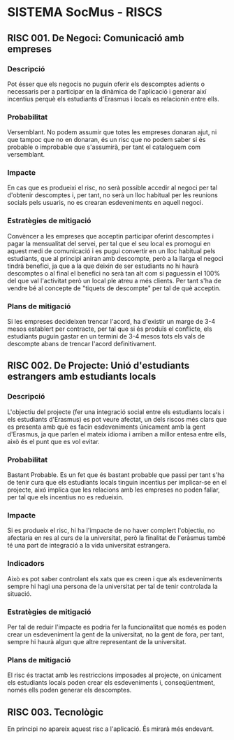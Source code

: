 # SISTEMA SocMus - RISCS #

## RISC 001. De Negoci: Comunicació amb empreses ##

### Descripció ###

Pot ésser que els negocis no puguin oferir els descomptes adients o necessaris per a participar en la dinàmica de l'aplicació i generar així incentius perquè els estudiants d'Erasmus i locals es relacionin entre ells.

### Probabilitat ###

Versemblant. No podem assumir que totes les empreses donaran ajut, ni que tampoc que no en donaran, és un risc que no podem saber si és probable o improbable que s'assumirà, per tant el cataloguem com versemblant.

### Impacte ###

En cas que es produeixi el risc, no serà possible accedir al negoci per tal d'obtenir descomptes i, per tant, no serà un lloc habitual per les reunions socials pels usuaris, no es crearan esdeveniments en aquell negoci.

### Estratègies de mitigació ###

Convèncer a les empreses que acceptin participar oferint descomptes i pagar la mensualitat del servei, per tal que el seu local es promogui en aquest medi de comunicació i es pugui convertir en un lloc habitual pels estudiants, que al principi aniran amb descompte, però a la llarga el negoci tindrà benefici, ja que a la que deixin de ser estudiants no hi haurà descomptes o al final el benefici no serà tan alt com si paguessin el 100% del que val l'activitat però un local ple atreu a més clients. Per tant s'ha de vendre bé al concepte de "tiquets de descompte" per tal de què acceptin.

### Plans de mitigació ###

Si les empreses decideixen trencar l'acord, ha d'existir un marge de 3-4 mesos establert per contracte, per tal que si és produïs el conflicte, els estudiants puguin gastar en un termini de 3-4 mesos tots els vals de descompte abans de trencar l'acord definitivament.

## RISC 002. De Projecte: Unió d'estudiants estrangers amb estudiants locals ##

### Descripció ###

L'objectiu del projecte (fer una integració social entre els estudiants locals i els estudiants d'Erasmus) es pot veure afectat, un dels riscos més clars que es presenta amb què es facin esdeveniments únicament amb la gent d'Erasmus, ja que parlen el mateix idioma i arriben a millor entesa entre ells, això és el punt que es vol evitar.

### Probabilitat ###

Bastant Probable. Es un fet que és bastant probable que passi per tant s'ha de tenir cura que els estudiants locals tinguin incentius per implicar-se en el projecte, aixó implica que les relacions amb les empreses no poden fallar, per tal que els incentius no es redueixin.

### Impacte ###

Si es produeix el risc, hi ha l'impacte de no haver complert l'objectiu, no afectaria en res al curs de la universitat, però la finalitat de l'eràsmus també té una part de
integració a la vida universitat estrangera.

### Indicadors ###

Això es pot saber controlant els xats que es creen i que als esdeveniments sempre hi hagi una persona de la universitat per tal de tenir controlada la situació.

### Estratègies de mitigació ###

Per tal de reduir l'impacte es podria fer la funcionalitat que només es poden crear un esdeveniment la gent de la universitat, no la gent de fora, per tant, sempre hi haurà
algun que altre representant de la universitat.

### Plans de mitigació ###

El risc és tractat amb les restriccions imposades al projecte, on únicament els estudiants locals poden crear els esdeveniments i, conseqüentment, només ells poden generar els descomptes.

## RISC 003. Tecnològic ##

En principi no apareix aquest risc a l'aplicació. És mirarà més endevant.
